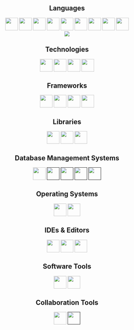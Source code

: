 <h2 align="center">Languages</h2>
<div align="center">
  <a href="https://docs.oracle.com/en/java/" target="blank"><img src="https://skillicons.dev/icons?i=java" height="40" width="40" /></a>
  <a href="https://docs.python.org/" target="blank"><img src="https://skillicons.dev/icons?i=py" height="40" width="40" /></a>
  <a href="https://www.lua.org/docs.html" target="blank"><img src="https://skillicons.dev/icons?i=lua" height="40" width="40" /></a>
  <a href="https://learn.microsoft.com/en-us/dotnet/csharp/tour-of-csharp/" target="blank"><img src="https://skillicons.dev/icons?i=cs" height="40" width="40" /></a>
  <a href="https://learn.microsoft.com/pt-br/cpp/" target="blank"><img src="https://skillicons.dev/icons?i=cpp" height="40" width="40" /></a>
  <a href="https://www.typescriptlang.org" target="blank"><img src="https://skillicons.dev/icons?i=typescript" height="40" width="40" /></a>
  <a href="https://developer.mozilla.org/en-US/docs/Web/JavaScript" target="blank"><img src="https://skillicons.dev/icons?i=js" height="40" width="40" /></a>
  <a href="https://developer.mozilla.org/en-US/docs/Web/HTML" target="blank"><img src="https://skillicons.dev/icons?i=html" height="40" width="40" /></a>
  <a href="https://developer.mozilla.org/en-US/docs/Web/CSS" target="blank"><img src="https://skillicons.dev/icons?i=css" height="40" width="40" /></a>
</div>
<div align=center>
  <img src="https://github-readme-stats.vercel.app/api/top-langs?username=scryng&locale=en&hide_title=false&layout=compact&card_width=388&langs_count=10&theme=react&hide_border=true&custom_title=Most%20used%20on%20GitHub:"/>
</div>

<h2 align="center">Technologies</h2>
<div align="center">
  <a href="https://git-scm.com/doc" target="blank"><img src="https://skillicons.dev/icons?i=git" height="40" width="40" /></a>
  <a href="https://cloud.google.com/docs" target="blank"><img src="https://skillicons.dev/icons?i=gcp" height="40" width="40" /></a>
  <a href="https://docs.docker.com/" target="blank"><img src="https://skillicons.dev/icons?i=docker" height="40" width="40" /></a>
  <a href="https://kubernetes.io/docs/" target="blank"><img src="https://skillicons.dev/icons?i=kubernetes" height="40" width="40" /></a>
</div>

<h2 align="center">Frameworks</h2>
<div align="center">
  <a href="https://fastapi.tiangolo.com/" target="blank"><img src="https://skillicons.dev/icons?i=fastapi" height="40" width="40" /></a>
  <a href="https://react.dev/learn" target="blank"><img src="https://skillicons.dev/icons?i=react" height="40" width="40" /></a>
  <a href="https://learn.microsoft.com/en-us/dotnet/" target="blank"><img src="https://skillicons.dev/icons?i=dotnet" height="40" width="40" /></a>
  <a href="https://nodejs.org/en/docs/" target="blank"><img src="https://skillicons.dev/icons?i=nodejs" height="40" width="40" /></a>
</div>

<h2 align="center">Libraries</h2>
<div align="center">
<a href="https://streamlit.io" target="blank"><img src="https://images.seeklogo.com/logo-png/44/2/streamlit-logo-png_seeklogo-441815.png" height="40"  /></a>
  <a href="https://www.rabbitmq.com/documentation.html" target="blank"><img src="https://skillicons.dev/icons?i=rabbitmq" height="40" width="40" /></a>
  <a href="https://redis.io/docs/" target="blank"><img src="https://skillicons.dev/icons?i=redis" height="40" width="40" /></a>
</div>

<h2 align="center">Database Management Systems </h2>
<div align="center">
  <a href="https://www.mongodb.com/docs/" target="blank"><img src="https://skillicons.dev/icons?i=mongodb" height="40" width="40" /></a>
  <a href="" target="blank"><img src="https://skillicons.dev/icons?i=postgresql" height="40" width="40" /></a>
  <a href="" target="blank"><img src="https://skillicons.dev/icons?i=mysql" height="40" width="40" /></a>
  <a href="" target="blank"><img src="https://skillicons.dev/icons?i=sqlite" height="40" width="40" /></a>
  <a href="" target="blank"><img src="https://mariadb.com/wp-content/uploads/2019/11/mariadb-logo-vertical_white.svg" height="40" width="40" /></a>
</div>

<h2 align="center">Operating Systems</h2>
<div align="center">
  <a href="https://ubuntu.com" target="blank"><img src="https://skillicons.dev/icons?i=ubuntu" height="40" width="40" /></a>
  <a href="https://www.microsoft.com/pt-br/windows/" target="blank"><img src="https://skillicons.dev/icons?i=windows" height="40" width="40" /></a>
</div>

<h2 align="center">IDEs & Editors</h2>
<div align="center">
  <a href="https://code.visualstudio.com" target="blank"><img src="https://skillicons.dev/icons?i=vscode" height="40" width="40" /></a>
  <a href="https://www.jetbrains.com/idea/" target="blank"><img src="https://cdn.jsdelivr.net/gh/devicons/devicon/icons/intellij/intellij-original.svg" height="40" width="40" /></a>
  <a href="https://www.jetbrains.com/pycharm/" target="blank"><img src="https://cdn.jsdelivr.net/gh/devicons/devicon/icons/pycharm/pycharm-original.svg" height="40" width="40" /></a>
</div>


<h2 align="center">Software Tools</h2>
<div align="center">
  <a href="https://www.figma.com" target="blank"><img src="https://skillicons.dev/icons?i=figma" height="40" width="40" /></a>
  <a href="https://www.adobe.com/br/products/photoshop.html" target="blank"><img src="https://skillicons.dev/icons?i=ps" height="40" width="40" /></a>
</div>

<h2 align="center">Collaboration Tools</h2>
<div align="center">
  <a href="https://discord.com" target="blank"><img src="https://skillicons.dev/icons?i=discord" height="40" width="40" /></a>
  <a href="" target="blank"><img src="https://upload.wikimedia.org/wikipedia/commons/c/c9/Microsoft_Office_Teams_%282018%E2%80%93present%29.svg" height="40" width="40" /></a>
</div>